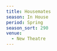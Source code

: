 ```yaml
---
title: Housemates
season: In House
period: Spring
season_sort: 290
venue:
  - New Theatre
---
```



